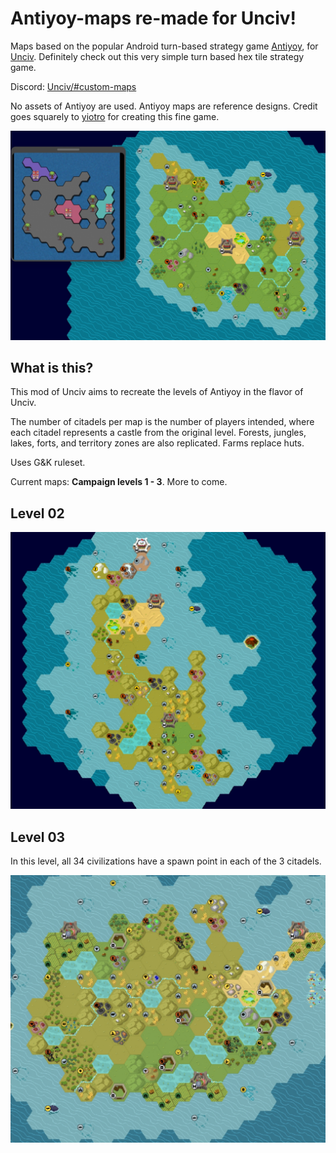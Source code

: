 # Antiyoy-maps re-made for Unciv!

Maps based on the popular Android turn-based strategy game [Antiyoy](https://play.google.com/store/apps/details?id=yio.tro.antiyoy.android), for [Unciv](https://play.google.com/store/apps/details?id=com.unciv.app). Definitely check out this very simple turn based hex tile strategy game.

Discord: [Unciv/#custom-maps](https://discord.com/channels/586194543280390151/1020315309783138324/threads/1108871215818481755)

No assets of Antiyoy are used. Antiyoy maps are reference designs. Credit goes squarely to [yiotro](https://github.com/yiotro/Antiyoy) for creating this fine game.

![](/preview/Antiyoy%20Lv01.jpg)

## What is this?
This mod of Unciv aims to recreate the levels of Antiyoy in the flavor of Unciv.

The number of citadels per map is the number of players intended, where each citadel represents a castle from the original level. Forests, jungles, lakes, forts, and territory zones are also replicated. Farms replace huts.

Uses G&K ruleset.

Current maps: **Campaign levels 1 - 3**. More to come. 

## Level 02
![](/preview/Antiyoy%20Lv02.jpg)

## Level 03
In this level, all 34 civilizations have a spawn point in each of the 3 citadels.

![](/preview/Antiyoy%20Lv03.jpg)

